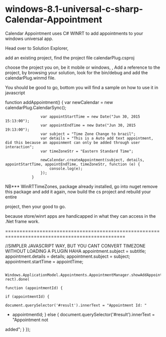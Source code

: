 # windows-8.1-universal-c-sharp-Calendar-Appointment
Calendar Appointment uses C# WINRT to add appointments to your windows universal app.

Head over to Solution Explorer,

add an existing project, find the project file calendarPlug.csproj

choose the project you on, be it mobile or windows, <this code should work on both platforms>,
Add a reference to the project, by browsing your solution, look for the bin/debug and add the calendarPlug.winmd file.

You should be good to go, bottom you will find a sample on how to use it in javascript


 function addAppointment()
                {
                    var newCalendar = new calendarPlug.CalendarSync();

                    var appointStartTime = new Date("Jun 30, 2015 15:13:00");
                    var appointEndTime = new Date("Jun 30, 2015 19:13:00");
                    var subject = "Time Zone Change to brazil";
                    var details = "This is a Auto add text appointment, did this because an appoinment can only be added through user interaction";
                    var timeZoneStr = "Eastern Standard Time";

                    newCalendar.createAppointment(subject, details, appointStartTime, appointEndTime, timeZoneStr, function (e) {
                        console.log(e);
                    });
                }            



NB*** WinRTTimeZones,  package already installed, go into nuget remove this package and add it again, now build the cs project and rebuild your entire 

project, then your good to go.

because store/winrt apps are handicapped in what they can access in the .Net frame work.


================================================================================================


//SIMPLER JAVASCRIPT WAY, BUT YOU CANT CONVERT TIMEZONE WITHOUT LOADING A PLUGIN HAHA
 appointment.subject = subtitle;
                appointment.details = details;
                appointment.subject = subject;
                appointment.startTime = appointTime;

                Windows.ApplicationModel.Appointments.AppointmentManager.showAddAppointmentAsync(appointment, rect).done(
                                                                                    function (appointmentId) {
                                                                                        if (appointmentId) {
                                                                                            document.querySelector('#result').innerText = "Appointment Id: " 

+ appointmentId;
                                                                                        } else {
                                                                                            document.querySelector('#result').innerText = "Appointment not 

added";
                                                                                        }
                                                                                    });
